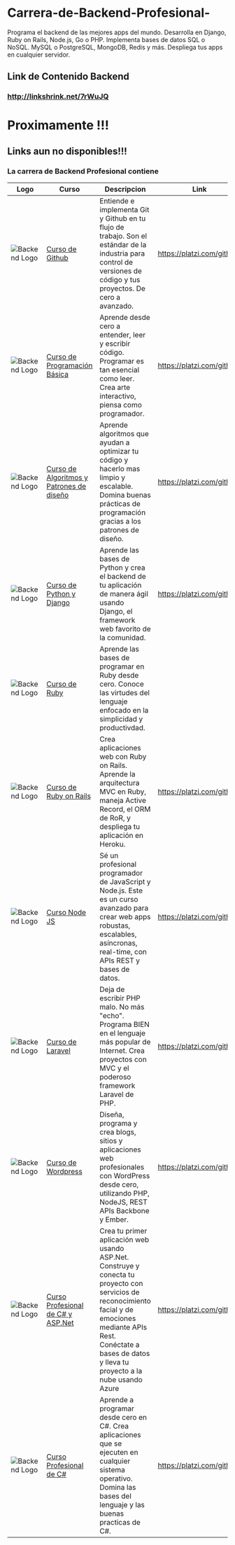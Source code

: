# Carrera-de-Backend-Profesional-
Programa el backend de las mejores apps del mundo. Desarrolla en Django, Ruby on Rails, Node.js, Go o PHP. Implementa bases de datos SQL o NoSQL. MySQL o PostgreSQL, MongoDB, Redis y más. Despliega tus apps en cualquier servidor.


## Link de Contenido Backend 
### http://linkshrink.net/7rWuJQ


# Proximamente !!!
## Links aun no disponibles!!!
### La carrera de Backend Profesional contiene

Logo | Curso | Descripcion | Link | Respaldo
------------ | ------------- | ----------- | ---------- | -----------
![Backend Logo](https://static.platzi.com/media/achievements/git-github2x.png) | [Curso de Github](http://github.com/#) | Entiende e implementa Git y Github en tu flujo de trabajo. Son el estándar de la industria para control de versiones de código y tus proyectos. De cero a avanzado. | https://platzi.com/github/ | http://linkshrink.net/7rWuJQ
![Backend Logo](https://static.platzi.com/media/achievements/programacion-basica2x.png) | [Curso de Programación Básica](http://github.com) | Aprende desde cero a entender, leer y escribir código. Programar es tan esencial como leer. Crea arte interactivo, piensa como programador.| https://platzi.com/github/ | http://linkshrink.net/7rWuJQ
![Backend Logo](https://static.platzi.com/media/achievements/algoritmos2x.png) | [Curso de Algoritmos y Patrones de diseño](http://github.com) | Aprende algoritmos que ayudan a optimizar tu código y hacerlo mas limpio y escalable. Domina buenas prácticas de programación gracias a los patrones de diseño. | https://platzi.com/github/ | http://linkshrink.net/7rWuJQ
![Backend Logo](https://static.platzi.com/media/achievements/phyton-django2x.png) | [Curso de Python y Django](http://github.com) | Aprende las bases de Python y crea el backend de tu aplicación de manera ágil usando Django, el framework web favorito de la comunidad. | https://platzi.com/github/ | http://linkshrink.net/7rWuJQ
![Backend Logo](https://static.platzi.com/media/achievements/ruby-free2x.png) | [Curso de Ruby](http://github.com) | Aprende las bases de programar en Ruby desde cero. Conoce las virtudes del lenguaje enfocado en la simplicidad y productivdad.
![Backend Logo](https://static.platzi.com/media/achievements/ruby2x.png) | [Curso de Ruby on Rails](http://github.com) | Crea aplicaciones web con Ruby on Rails. Aprende la arquitectura MVC en Ruby, maneja Active Record, el ORM de RoR, y despliega tu aplicación en Heroku. | https://platzi.com/github/ | http://linkshrink.net/7rWuJQ
![Backend Logo](https://static.platzi.com/media/achievements/Nodejs2x.png) | [Curso Node JS](http://github.com) | Sé un profesional programador de JavaScript y Node.js. Este es un curso avanzado para crear web apps robustas, escalables, asíncronas, real-time, con APIs REST y bases de datos. | https://platzi.com/github/ | http://linkshrink.net/7rWuJQ
![Backend Logo](https://static.platzi.com/media/achievements/laravel2x.png) | [Curso de Laravel](http://github.com) | Deja de escribir PHP malo. No más "echo". Programa BIEN en el lenguaje más popular de Internet. Crea proyectos con MVC y el poderoso framework Laravel de PHP. | https://platzi.com/github/ | http://linkshrink.net/7rWuJQ
![Backend Logo](https://static.platzi.com/media/achievements/php-wordpress2x.png) | [Curso de Wordpress](http://github.com) | Diseña, programa y crea blogs, sitios y aplicaciones web profesionales con WordPress desde cero, utilizando PHP, NodeJS, REST APIs Backbone y Ember. | https://platzi.com/github/ | http://linkshrink.net/7rWuJQ
![Backend Logo](https://static.platzi.com/media/achievements/net-badge.png) | [Curso Profesional de C# y ASP.Net](http://github.com) | Crea tu primer aplicación web usando ASP.Net. Construye y conecta tu proyecto con servicios de reconocimiento facial y de emociones mediante APIs Rest. Conéctate a bases de datos y lleva tu proyecto a la nube usando Azure | https://platzi.com/github/ | http://linkshrink.net/7rWuJQ
![Backend Logo](https://static.platzi.com/media/achievements/badgec.png) | [Curso Profesional de C#](http://github.com) | Aprende a programar desde cero en C#. Crea aplicaciones que se ejecuten en cualquier sistema operativo. Domina las bases del lenguaje y las buenas practicas de C#. | https://platzi.com/github/ | http://linkshrink.net/7rWuJQ
    

    

